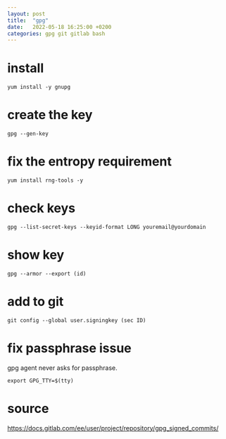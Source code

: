 ```yaml
---
layout: post
title:  "gpg"
date:   2022-05-18 16:25:00 +0200
categories: gpg git gitlab bash
---
```



# install
```
yum install -y gnupg
```
# create the key
```
gpg --gen-key
```
# fix the entropy requirement
```
yum install rng-tools -y

```
# check keys
```
gpg --list-secret-keys --keyid-format LONG youremail@yourdomain
```
# show key
```
gpg --armor --export (id)
```
# add to git
```
git config --global user.signingkey (sec ID)
```
# fix passphrase issue
gpg agent never asks for passphrase.
```
export GPG_TTY=$(tty)
```
# source
https://docs.gitlab.com/ee/user/project/repository/gpg_signed_commits/
